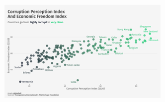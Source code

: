 ![Scatterplot with the corruption perception index on the x axis and the economic freedom index on the y axis. It shows that more corrupt countries also have lower economic freedom scores and viceverse. Countries like Venezuela and Zimbabwe, and Sudan are highly corrupt and have low economic freedom. Countries like Singapore, Hong Kong, Australia are highly clean and have high economic freedom scores](https://github.com/luisfrein/P-Projects/blob/master/CPI_%26_EFI/CPI_%26_EFI.png)
